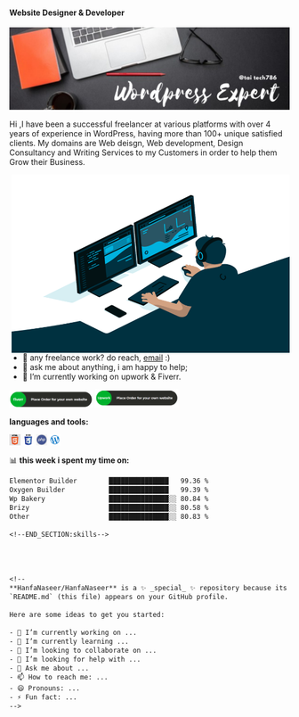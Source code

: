 #### Website Designer & Developer 
![Web Designer & Developer](https://github.com/HanfaNaseer/Portfolio/blob/main/Wordpress%20Expert.png)

Hi ,I have been a successful freelancer at various platforms with over 4 years of experience in WordPress, having more than 100+ unique satisfied clients. My domains are Web deisgn, Web development, Design Consultancy and Writing Services to my Customers in order to help them Grow their Business.


  <img align="right" alt="GIF" src="https://github.com/HanfaNaseer/Portfolio/blob/main/wp.gif?raw=true" width="500" height="320" />
  
- 💼 any freelance work? do reach, [email](mailto:hanfanaseer5@gmail.com) :)
- 💬 ask me about anything, i am happy to help;
- 🔭 I’m currently working on upwork & Fiverr. 
 
<a align="right" href="https://www.fiverr.com/taitech786/" target="_blank"><img src="https://github.com/HanfaNaseer/Portfolio/blob/main/fiverr.png" alt="Place order on fiverr" width="150" ></a>
<a align="left" href="https://www.upwork.com/freelancers/~011a24cdc30f27074c?p=1420284671758434304/" target="_blank"><img src="https://github.com/HanfaNaseer/Portfolio/blob/main/up.png" alt="Place order on fiverr" width="150" ></a>


**languages and tools:**  

<code><img height="20" src="https://github.com/HanfaNaseer/Portfolio/blob/main/html.png"></code>
<code><img height="20" src="https://github.com/HanfaNaseer/Portfolio/blob/main/css-3-logo.png"></code>
<code><img height="20" src="https://github.com/HanfaNaseer/Portfolio/blob/main/png-clipart-website-development-programming-language-computer-programming-logo-php-program-logo-blue-text-thumbnail.png"></code>
<code><img height="20" src="https://github.com/HanfaNaseer/Portfolio/blob/main/download%20(1).png"></code>

📊 **this week i spent my time on:**

<!--START_SECTION:skills-->
```text
Elementor Builder        ███████████████   99.36 % 
Oxygen Builder           ███████████████   99.39 % 
Wp Bakery                ███████████████░░ 80.84 % 
Brizy                    ███████████████░░ 80.58 % 
Other                    ███████████████░░ 80.83 % 

<!--END_SECTION:skills-->




<!--
**HanfaNaseer/HanfaNaseer** is a ✨ _special_ ✨ repository because its `README.md` (this file) appears on your GitHub profile.

Here are some ideas to get you started:

- 🔭 I’m currently working on ...
- 🌱 I’m currently learning ...
- 👯 I’m looking to collaborate on ...
- 🤔 I’m looking for help with ...
- 💬 Ask me about ...
- 📫 How to reach me: ...
- 😄 Pronouns: ...
- ⚡ Fun fact: ...
-->
